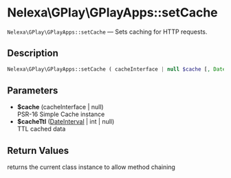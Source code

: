 # Nelexa\GPlay\GPlayApps::setCache
`Nelexa\GPlay\GPlayApps::setCache` — Sets caching for HTTP requests.

## Description
```php
Nelexa\GPlay\GPlayApps::setCache ( cacheInterface | null $cache [, DateInterval | int | null $cacheTtl = null ] ) : Nelexa\GPlay\GPlayApps
```

## Parameters
* **$cache** (cacheInterface | null)  
PSR-16 Simple Cache instance
* **$cacheTtl** ([DateInterval](https://www.php.net/manual/class.dateinterval.php) | int | null)  
TTL cached data

## Return Values
returns the current class instance to allow method chaining

